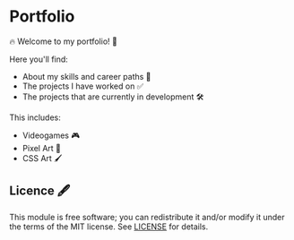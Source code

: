 # Portfolio
🔥 Welcome to my portfolio! 📖

Here you'll find:
+ About my skills and career paths 😬
+ The projects I have worked on ✅
+ The projects that are currently in development 🛠️

This includes:
+ Videogames 🎮
+ Pixel Art 👾
+ CSS Art 🖌️

## Licence 🖋️
This module is free software; you can redistribute it and/or modify it under the terms of the MIT license. See [LICENSE](/LICENCE) for details.